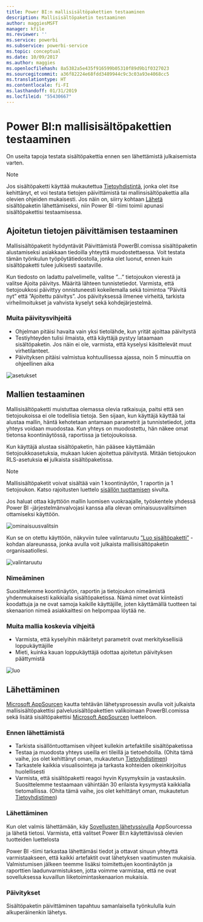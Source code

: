```yaml
---
title: Power BI:n mallisisältöpakettien testaaminen
description: Mallisisältöpaketin testaaminen
author: maggiesMSFT
manager: kfile
ms.reviewer: ''
ms.service: powerbi
ms.subservice: powerbi-service
ms.topic: conceptual
ms.date: 10/09/2017
ms.author: maggies
ms.openlocfilehash: 8a5382a5e435f916599b05310f89d9b1f0327023
ms.sourcegitcommit: a36f82224e68fdd3489944c9c3c03a93e4068cc5
ms.translationtype: HT
ms.contentlocale: fi-FI
ms.lasthandoff: 01/31/2019
ms.locfileid: "55430667"
---
```

# <a name="testing-template-content-packs-for-power-bi"></a>Power BI:n mallisisältöpakettien testaaminen
On useita tapoja testata sisältöpakettia ennen sen lähettämistä julkaisemista varten.  

> [!NOTE]
> Jos sisältöpaketti käyttää mukautettua [Tietoyhdistintä](https://aka.ms/DataConnectors), jonka olet itse kehittänyt, et voi testata tietojen päivittämistä tai mallinsisältöpakettia alla olevien ohjeiden mukaisesti. Jos näin on, siirry kohtaan [Lähetä](#submission) sisältöpaketin lähettämiseksi, niin Power BI -tiimi toimii apunasi sisältöpakettisi testaamisessa.
> 
> 

## <a name="testing-scheduled-data-refresh"></a>Ajoitetun tietojen päivittämisen testaaminen
Mallisisältöpaketit hyödyntävät Päivittämistä PowerBI.comissa sisältöpaketin alustamiseksi asiakkaan tiedoilla yhteyttä muodostettaessa. Voit testata tämän työnkulun työpöytätiedostolla, jonka olet luonut, ennen kuin sisältöpaketti tulee julkisesti saataville.

Kun tiedosto on ladattu palvelimelle, valitse ”...” tietojoukon vierestä ja valitse Ajoita päivitys. Määritä lähteen tunnistetiedot. Varmista, että tietojoukkosi päivittyy onnistuneesti kokeilemalla sekä toimintoa ”Päivitä nyt” että ”Ajoitettu päivitys”. Jos päivityksessä ilmenee virheitä, tarkista virheilmoitukset ja vahvista kyselyt sekä kohdejärjestelmä.

### <a name="additional-refresh-tips"></a>Muita päivitysvihjeitä
* Ohjelman pitäisi havaita vain yksi tietolähde, kun yrität ajoittaa päivitystä  
* Testiyhteyden tulisi ilmaista, että käyttäjä pystyy lataamaan sisältöpaketin. Jos näin ei ole, varmista, että kyselysi käsittelevät muut virhetilanteet.  
* Päivityksen pitäisi valmistua kohtuullisessa ajassa, noin 5 minuuttia on ohjeellinen aika  

![asetukset](media/template-content-pack-testing/scheduledrefresh.png)

<a name="templates"></a>

## <a name="testing-templates"></a>Mallien testaaminen
Mallisisältöpaketti muistuttaa olemassa olevia ratkaisuja, paitsi että sen tietojoukoissa ei ole todellisia tietoja. Sen sijaan, kun käyttäjä käyttää tai alustaa mallin, häntä kehotetaan antamaan parametrit ja tunnistetiedot, jotta yhteys voidaan muodostaa. Kun yhteys on muodostettu, hän näkee omat tietonsa koontinäytössä, raportissa ja tietojoukoissa. 

Kun käyttäjä alustaa sisältöpaketin, hän pääsee käyttämään tietojoukkoasetuksia, mukaan lukien ajoitettua päivitystä. Mitään tietojoukon RLS-asetuksia **ei** julkaista sisältöpaketissa.  

> [!NOTE]
> Mallisisältöpaketit voivat sisältää vain 1 koontinäytön, 1 raportin ja 1 tietojoukon. Katso rajoitusten luettelo [sisällön tuottamisen](template-content-pack-authoring.md#restrictions) sivulta. 
> 
> 

Jos haluat ottaa käyttöön mallin luomisen vuokraajalle, työskentele yhdessä Power BI -järjestelmänvalvojasi kanssa alla olevan ominaisuusvalitsimen ottamiseksi käyttöön. 

![ominaisuusvalitsin](media/template-content-pack-testing/featureswitch.png)

Kun se on otettu käyttöön, näkyviin tulee valintaruutu [”Luo sisältöpaketti”](https://app.powerbi.com/groups/me/publish-content/) -kohdan alareunassa, jonka avulla voit julkaista mallisisältöpaketin organisaatiollesi. 

![valintaruutu](media/template-content-pack-testing/checkbox.png)

### <a name="naming"></a>Nimeäminen
Suosittelemme koontinäytön, raportin ja tietojoukon nimeämistä yhdenmukaisesti kaikkialla sisältöpaketissa. Nämä nimet ovat kiinteästi koodattuja ja ne ovat samoja kaikille käyttäjille, joten käyttämällä tuotteen tai skenaarion nimeä asiakkaittesi on helpompaa löytää ne.

### <a name="additional-template-tips"></a>Muita mallia koskevia vihjeitä
* Varmista, että kyselyihin määritetyt parametrit ovat merkityksellisiä loppukäyttäjille
* Mieti, kuinka kauan loppukäyttäjä odottaa ajoitetun päivityksen päättymistä

![luo](media/template-content-pack-testing/createtemplate.png)

<a name="submission"></a>

## <a name="submission"></a>Lähettäminen
[Microsoft AppSourcen](https://appsource.microsoft.com/partners/list-an-app) kautta tehtävän lähetysprosessin avulla voit julkaista mallisisältöpakettisi palvelusisältöpakettien valikoimaan PowerBI.comissa sekä lisätä sisältöpakettisi [Microsoft AppSourcen](http://appsource.microsoft.com) luetteloon.

### <a name="before-submission"></a>Ennen lähettämistä
* Tarkista sisällöntuottamisen vihjeet kullekin artefaktille sisältöpaketissa
* Testaa ja muodosta yhteys useilla eri tileillä ja tietoehdoilla. (Ohita tämä vaihe, jos olet kehittänyt oman, mukautetun [Tietoyhdistimen](https://aka.ms/DataConnectors))
* Tarkastele kaikkia visualisointeja ja tarkasta kohteiden oikeinkirjoitus huolellisesti
* Varmista, että sisältöpaketti reagoi hyvin Kysymyksiin ja vastauksiin. Suosittelemme testaamaan vähintään 30 erilaista kysymystä kaikkialla tietomallissa. (Ohita tämä vaihe, jos olet kehittänyt oman, mukautetun [Tietoyhdistimen](https://aka.ms/DataConnectors))

### <a name="submission"></a>Lähettäminen
Kun olet valmis lähettämään, käy [Sovellusten lähetyssivulla](https://appsource.microsoft.com/partners/list-an-app) AppSourcessa ja lähetä tietosi. Varmista, että valitset Power BI:n käytettävissä olevien tuotteiden luettelosta

Power BI -tiimi tarkastaa lähettämäsi tiedot ja ottavat sinuun yhteyttä varmistaakseen, että kaikki artefaktit ovat lähetyksen vaatimusten mukaisia. Valmistumisen jälkeen teemme lisäksi toimitettujen koontinäytön ja raporttien laadunvarmistuksen, jotta voimme varmistaa, että ne ovat sovelluksessa kuvaillun liiketoimintaskenaarion mukaisia.

### <a name="updates"></a>Päivitykset
Sisältöpaketin päivittäminen tapahtuu samanlaisella työnkululla kuin alkuperäinenkin lähetys. 

